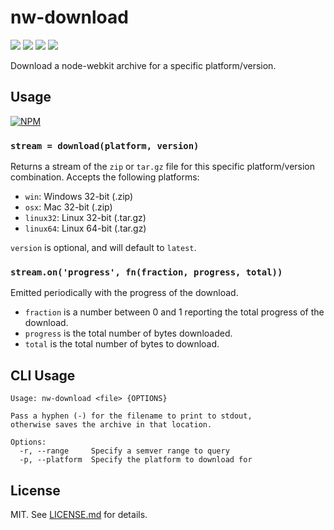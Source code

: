 # nw-download
![](http://img.shields.io/badge/stability-experimental-orange.svg?style=flat)
![](http://img.shields.io/npm/v/nw-download.svg?style=flat)
![](http://img.shields.io/npm/dm/nw-download.svg?style=flat)
![](http://img.shields.io/npm/l/nw-download.svg?style=flat)

Download a node-webkit archive for a specific platform/version.

## Usage

[![NPM](https://nodei.co/npm/nw-download.png)](https://nodei.co/npm/nw-download/)

### `stream = download(platform, version)`

Returns a stream of the `zip` or `tar.gz` file for this specific
platform/version combination. Accepts the following platforms:

* `win`: Windows 32-bit (.zip)
* `osx`: Mac 32-bit (.zip)
* `linux32`: Linux 32-bit (.tar.gz)
* `linux64`: Linux 64-bit (.tar.gz)

`version` is optional, and will default to `latest`.

### `stream.on('progress', fn(fraction, progress, total))`

Emitted periodically with the progress of the download.

* `fraction` is a number between 0 and 1 reporting the total progress of the
  download.
* `progress` is the total number of bytes downloaded.
* `total` is the total number of bytes to download.

## CLI Usage

```
Usage: nw-download <file> {OPTIONS}

Pass a hyphen (-) for the filename to print to stdout,
otherwise saves the archive in that location.

Options:
  -r, --range     Specify a semver range to query
  -p, --platform  Specify the platform to download for
```

## License

MIT. See [LICENSE.md](http://github.com/hughsk/nw-download/blob/master/LICENSE.md) for details.
